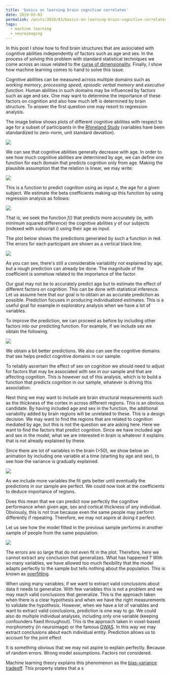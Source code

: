 ```yaml
---
title: 'basics on learning brain cognitive correlates'
date: 2019-03-03
permalink: /posts/2019/03/basics-on-learning-brain-cognitive-correlates/
tags:
  - machine learning
  - neuroimaging
---
```


In this post I show how to find brain structures that are associated with cognitive abilities independently of factors such as age and sex.
In the process of solving this problem with standard statistical techniques we come across an issue related to the [curse of dimensionality](https://en.wikipedia.org/wiki/Curse_of_dimensionality).
Finally, I show how machine learning comes to hand to solve this issue.

Cognitive abilities can be measured across multiple domains such as _working memory_, _processing speed_, _episodic verbal memory_ and _executive function_.
Human abilities in such domains may be influenced by factors such as age and sex.
One may want to determine the importance of these factors on cognition and also how much left is determined by brain structure.
To answer the first question one may resort to regression analysis.

The image below shows plots of different cognitive abilities with respect to age for a subset of participants in the [Rhineland Study](https://www.rheinland-studie.de/) (variables have been standardized to zero-norm, unit standard deviation).

![](/images/blog/2019-03-03-basics-on-learning-brain-cognitive-correlates/plot_cog_age.png)

We can see that cognitive abilities generally decrease with age.
In order to see how much cognitive abilities are determined by age, we can define one function for each domain that predicts cognition only from age.
Making the plausible assumption that the relation is linear, we may write:

![](/images/blog/2019-03-03-basics-on-learning-brain-cognitive-correlates/fn_cog_age.png)

This is a function to predict cognition using as input _x_, the age for a given subject.
We estimate the beta coefficients making up this function by using regression analysis as follows:

![](/images/blog/2019-03-03-basics-on-learning-brain-cognitive-correlates/fn_opt.png)

That is, we seek the function _f()_ that predicts more accurately (ie, with minimum squared difference) the cognitive abilities _y_ of our subjects (indexed with subscript _i_) using their age as input.

The plot below shows the predictions generated by such a function in red.
The errors for each participant are shown as a vertical black line.

![](/images/blog/2019-03-03-basics-on-learning-brain-cognitive-correlates/plot_cog_age_pred1.png)

As you can see, there's still a considerable variability not explained by age, but a rough prediction can already be done.
The magnitude of the coefficient is somehow related to the importance of the factor.

Our goal may not be to accurately predict age but to estimate the effect of different factors on cognition.
This can be done with statistical inference.
Let us assume here that our goal is to obtain an as accurate prediction as possible.
Prediction focuses in producing individualized estimates.
This is a useful goal for example in exploratory analysis when we have a lot of variables.

To improve the prediction, we can proceed as before by including other factors into our predicting function.
For example, if we include sex we obtain the following.

![](/images/blog/2019-03-03-basics-on-learning-brain-cognitive-correlates/plot_cog_age_pred2.png)

We obtain a bit better predictions.
We also can see the cognitive domains that sex helps predict cognitive domains in our sample.

To reliably ascertain the effect of sex on cognition we should need to adjust for factors that may be associated with sex in our sample and that are affecting cognition.
This is however out of this analysis, which is to build a function that predicts cognition in our sample, whatever is driving this association.

Next thing we may want to include are brain structural measurements such as the thickness of the cortex in across different regions.
This is an obvious candidate.
By having included age and sex in the function, the additional variability added by brain regions will be unrelated to these.
This is a design decision.
We may want to find the regions that are related to cognition mediated by age, but this is not the question we are asking here.
Here we want to find the factors that predict cognition.
Since we have included age and sex in the model, what we are interested in brain is whatever it explains that is not already explained by these.

Since there are lot of variables in the brain (>50), we show below an animation by including one variable at a time (starting by age and sex), to see how the variance is gradually explained.

![](/images/blog/2019-03-03-basics-on-learning-brain-cognitive-correlates/lars_anim.gif)

As we include more variables the fit gets better until eventually the predictions in our sample are perfect.
We could now look at the coefficients to deduce importance of regions.

Does this mean that we can predict now perfectly the cognitive performance when given age, sex and cortical thickness of any individual.
Obviously, this is not true because even the same people may perform differently if repeating.
Therefore, we may not aspire at doing it perfect.

Let us see how the model fitted in the previous sample performs in another sample of people from the same population:

![](/images/blog/2019-03-03-basics-on-learning-brain-cognitive-correlates/plot_oos.png)

The errors are so large that do not even fit in the plot.
Therefore, here we cannot extract any conclusion that generalizes.
What has happened ?
With so many variables, we have allowed too much flexibility that the model adapts perfectly to the sample but tells nothing about the population.
This is known as [overfitting](https://en.wikipedia.org/wiki/Overfitting).

When using many variables, if we want to extract valid conclusions about data it needs to generalize.
With few variables this is not a problem and we may reach valid conclusions that generalize.
This is the approach taken when there is a clear hypothesis and when we have the right measurements to validate the hypothesis.
However, when we have a lot of variables and want to extract valid conclusions, prediction is one way to go.
We could also do multiple individual analyses, including only one variable (keeping confounders fixed throughout).
This is the approach taken in voxel-based morphometry (in neuroimage) or the famous [GWAS](https://en.wikipedia.org/wiki/Genome-wide_association_study).
In this way we may extract conclusions about each individual entity.
Prediction allows us to account for the joint effect

It is something obvious that we may not aspire to explain perfectly.
Because of random errors. 
Wrong model assumptions.
Factors not considered.

Machine learning theory explains this phenomenon as the [bias-variance tradeoff](https://en.wikipedia.org/wiki/Bias%E2%80%93variance_tradeoff).
This property states that a s

